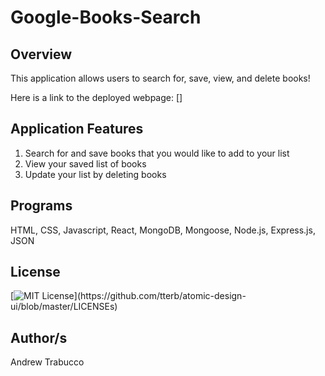# Google-Books-Search

## Overview
This application allows users to search for, save, view, and delete books!

Here is a link to the deployed webpage: []

## Application Features
1) Search for and save books that you would like to add to your list
2) View your saved list of books
3) Update your list by deleting books


## Programs
HTML, CSS, Javascript, React, MongoDB, Mongoose, Node.js, Express.js, JSON

## License 
[![MIT License](https://img.shields.io/apm/l/atomic-design-ui.svg?)](https://github.com/tterb/atomic-design-ui/blob/master/LICENSEs)

## Author/s
Andrew Trabucco